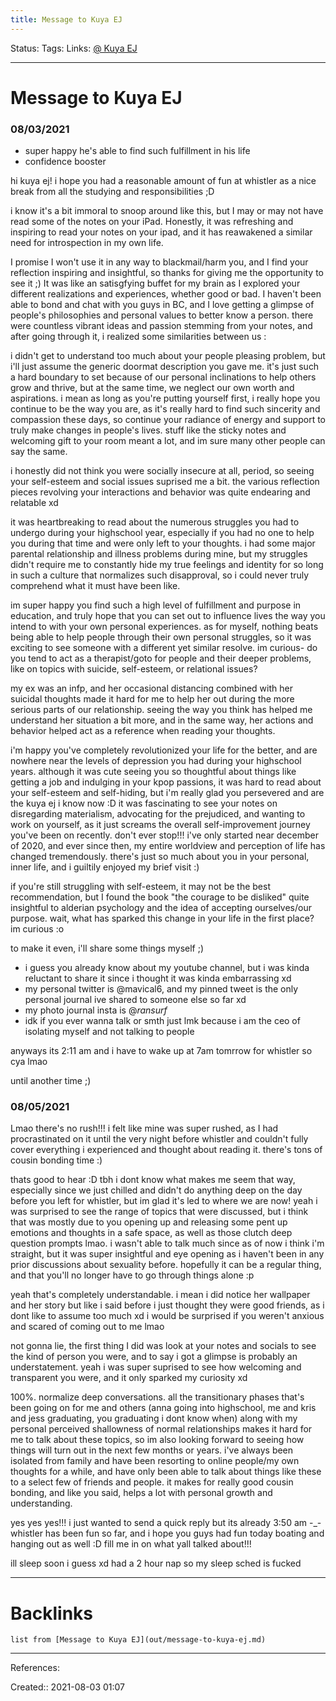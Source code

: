 ```yaml
---
title: Message to Kuya EJ
---
```

Status: 
Tags: 
Links: [@ Kuya EJ](out/people/-kuya-ej.md)
___
# Message to Kuya EJ
### 08/03/2021
- super happy he's able to find such fulfillment in his life
- confidence booster

hi kuya ej! i hope you had a reasonable amount of fun at whistler as a nice break from all the studying and responsibilities ;D

i know it's a bit immoral to snoop around like this, but I may or may not have read some of the notes on your iPad. Honestly, it was refreshing and inspiring to read your notes on your ipad, and it has reawakened a similar need for introspection in my own life. 

I promise I won't use it in any way to blackmail/harm you, and I find your reflection inspiring and insightful, so thanks for giving me the opportunity to see it ;) It was like an satisgfying buffet for my brain as I explored your different realizations and experiences, whether good or bad. I haven't been able to bond and chat with you guys in BC, and I love getting a glimpse of people's philosophies and personal values to better know a person. there were countless vibrant ideas and passion stemming from your notes, and after going through it, i realized some similarities between us :

i didn't get to understand too much about your people pleasing problem, but i'll just assume the generic doormat description you gave me. it's just such a hard boundary to set because of our personal inclinations to help others grow and thrive, but at the same time, we neglect our own worth and aspirations. i mean as long as you're putting yourself first, i really hope you continue to be the way you are, as it's really hard to find such sincerity and compassion these days, so continue your radiance of energy and support to truly make changes in people's lives. stuff like the sticky notes and welcoming gift to your room meant a lot, and im sure many other people can say the same.

i honestly did not think you were socially insecure at all, period, so seeing your self-esteem and social issues suprised me a bit. the various reflection pieces revolving your interactions and behavior was quite endearing and relatable xd

it was heartbreaking to read about the numerous struggles you had to undergo during your highschool year, especially if you had no one to help you during that time and were only left to your thoughts. i had some major parental relationship and illness problems during mine, but my struggles didn't require me to constantly hide my true feelings and identity for so long in such a culture that normalizes such disapproval, so i could never truly comprehend what it must have been like.

im super happy you find such a high level of fulfillment and purpose in education, and truly hope that you can set out to influence lives the way you intend to with your own personal experiences. as for myself, nothing beats being able to help people through their own personal struggles, so it was exciting to see someone with a different yet similar resolve. im curious- do you tend to act as a therapist/goto for people and their deeper problems, like on topics with suicide, self-esteem, or relational issues? 

my ex was an infp, and her occasional distancing combined with her suicidal thoughts made it hard for me to help her out during the more serious parts of our relationship. seeing the way you think has helped me understand her situation a bit more, and in the same way, her actions and behavior helped act as a reference when reading your thoughts. 

i'm happy you've completely revolutionized your life for the better, and are nowhere near the levels of depression you had during your highschool years. although it was cute seeing you so thoughtful about things like getting a job and indulging in your kpop passions, it was hard to read about your self-esteem and self-hiding, but i'm really glad you persevered and are the kuya ej i know now :D it was fascinating to see your notes on disregarding materialism, advocating for the prejudiced, and wanting to work on yourself, as it just screams the overall self-improvement journey you've been on recently. don't ever stop!!! i've only started near december of 2020, and ever since then, my entire worldview and perception of life has changed tremendously. there's just so much about you in your personal, inner life, and i guiltily enjoyed my brief visit :)

if you're still struggling with self-esteem, it may not be the best recommendation, but I found the book "the courage to be disliked" quite insightful to alderian psychology and the idea of accepting ourselves/our purpose. wait, what has sparked this change in your life in the first place? im curious :o

to make it even, i'll share some things myself ;)
- i guess you already know about my youtube channel, but i was kinda reluctant to share it since i thought it was kinda embarrassing xd
- my personal twitter is @mavical6, and my pinned tweet is the only personal journal ive shared to someone else so far xd
- my photo journal insta is @_ransurf_
- idk if you ever wanna talk or smth just lmk because i am the ceo of isolating myself and not talking to people

anyways its 2:11 am and i have to wake up at 7am tomrrow for whistler so cya lmao

until another time ;)
### 08/05/2021
Lmao there's no rush!!! i felt like mine was super rushed, as I had procrastinated on it until the very night before whistler and couldn't fully cover everything i experienced and thought about reading it. there's tons of cousin bonding time :)

thats good to hear :D tbh i dont know what makes me seem that way, especially since we just chilled and didn't do anything deep on the day before you left for whistler, but im glad it's led to where we are now! yeah i was surprised to see the range of topics that were discussed, but i think that was mostly due to you opening up and releasing some pent up emotions and thoughts in a safe space, as well as those clutch deep question prompts lmao. i wasn't able to talk much since as of now i think i'm straight, but it was super insightful and eye opening as i haven't been in any prior discussions about sexuality before. hopefully it can be a regular thing, and that you'll no longer have to go through things alone :p

yeah that's completely understandable. i mean i did notice her wallpaper and her story but like i said before i just thought they were good friends, as i dont like to assume too much xd i would be surprised if you weren't anxious and scared of coming out to me lmao

not gonna lie, the first thing I did was look at your notes and socials to see the kind of person you were, and to say i got a glimpse is probably an understatement. yeah i was super suprised to see how welcoming and transparent you were, and it only sparked my curiosity xd

100%. normalize deep conversations. all the transitionary phases that's been going on for me and others (anna going into highschool, me and kris and jess graduating, you graduating i dont know when) along with my personal perceived shallowness of normal relationships makes it hard for me to talk about these topics, so im also looking forward to seeing how things will turn out in the next few months or years. i've always been isolated from family and have been resorting to online people/my own thoughts for a while, and have only been able to talk about things like these to a select few of friends and people. it makes for really good cousin bonding, and like you said, helps a lot with personal growth and understanding.

yes yes yes!!! i just wanted to send a quick reply but its already 3:50 am -_- whistler has been fun so far, and i hope you guys had fun today boating and hanging out as well :D fill me in on what yall talked about!!!

ill sleep soon i guess xd had a 2 hour nap so my sleep sched is fucked
___
# Backlinks
```dataview
list from [Message to Kuya EJ](out/message-to-kuya-ej.md)
```
___
References:

Created:: 2021-08-03 01:07
